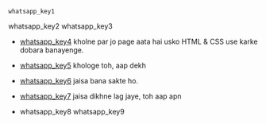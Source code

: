 ```ngMeta
whatsapp_key1
```

whatsapp_key2
whatsapp_key3


- [whatsapp_key4](http://whatsapp.com) kholne par jo page aata hai usko HTML & CSS use karke dobara banayenge.

- [whatsapp_key5](http://whatsapp.com) khologe toh, aap dekh
- [whatsapp_key6](http://whatsapp.com) jaisa bana sakte ho.

- [whatsapp_key7](http://whatsapp.com) jaisa dikhne lag jaye, toh aap apn
- whatsapp_key8
whatsapp_key9
